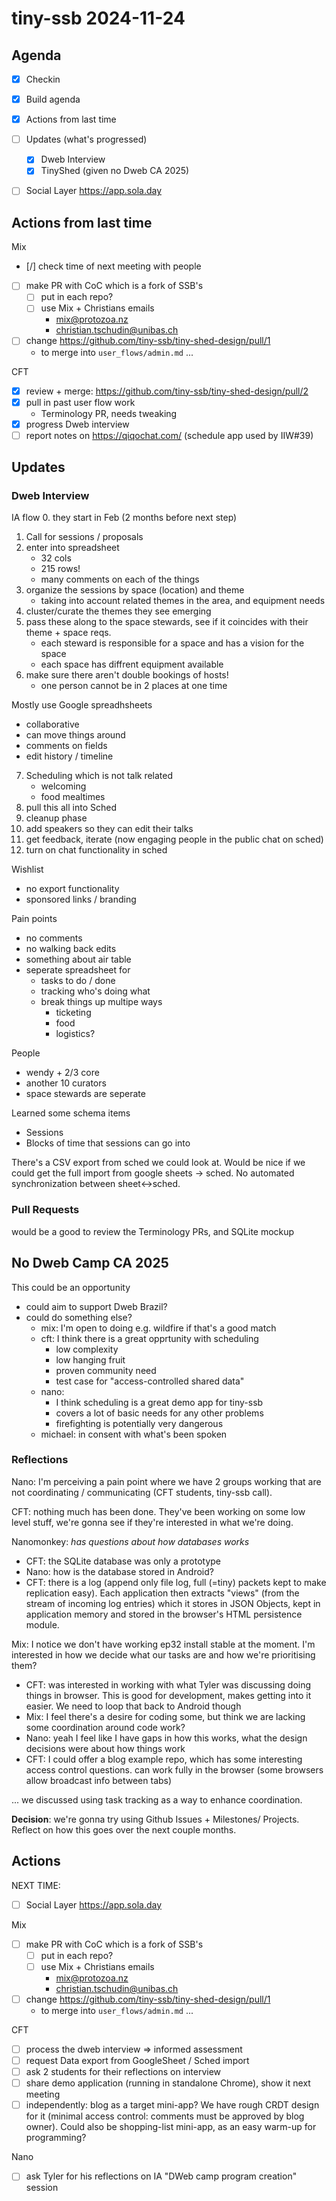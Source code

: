 # tiny-ssb 2024-11-24

## Agenda

- [x] Checkin
- [x] Build agenda
- [x] Actions from last time
- [ ] Updates (what's progressed)
  - [x] Dweb Interview
  - [x] TinyShed (given no Dweb CA 2025)
- [ ] Social Layer https://app.sola.day


## Actions from last time

Mix
- [/] check time of next meeting with people
- [ ] make PR with CoC which is a fork of SSB's
  - [ ] put in each repo?
  - [ ] use Mix + Christians emails
      - mix@protozoa.nz
      - christian.tschudin@unibas.ch
- [ ] change https://github.com/tiny-ssb/tiny-shed-design/pull/1
    - to merge into `user_flows/admin.md` ...
    
CFT
- [x] review + merge: https://github.com/tiny-ssb/tiny-shed-design/pull/2
- [x] pull in past user flow work
  - Terminology PR, needs tweaking
- [x] progress Dweb interview
- [ ] report notes on https://qiqochat.com/  (schedule app used by IIW#39)

## Updates

### Dweb Interview

IA flow
0. they start in Feb (2 months before next step)
1. Call for sessions / proposals
2. enter into spreadsheet
   - 32 cols
   - 215 rows!
   - many comments on each of the things
3. organize the sessions by space (location) and theme
    - taking into account related themes in the area, and equipment needs
4. cluster/curate the themes they see emerging
5. pass these along to the space stewards, see if it coincides with their theme + space reqs.
   - each steward is responsible for a space and has a vision for the space
   - each space has diffrent equipment available
6. make sure there aren't double bookings of hosts!
   - one person cannot be in 2 places at one time

Mostly use Google spreadhsheets
- collaborative
- can move things around
- comments on fields
- edit history / timeline

7. Scheduling which is not talk related
   -  welcoming
   -  food mealtimes
8. pull this all into Sched
9. cleanup phase
10. add speakers so they can edit their talks
11. get feedback, iterate (now engaging people in the public chat on sched)
12. turn on chat functionality in sched


Wishlist
- no export functionality
- sponsored links / branding

Pain points
- no comments
- no walking back edits
- something about air table
- seperate spreadsheet for
  - tasks to do / done
  - tracking who's doing what
  - break things up multipe ways
    - ticketing
    - food
    - logistics?

People
- wendy + 2/3 core
- another 10 curators
- space stewards are seperate

Learned some schema items
 - Sessions
 - Blocks of time that sessions can go into

There's a CSV export from sched we could look at.
Would be nice if we could get the full import from google sheets -> sched.
No automated synchronization between sheet<->sched.

### Pull Requests

would be a good to review the Terminology PRs, and SQLite mockup
 
 
## No Dweb Camp CA 2025

This could be an opportunity
- could aim to support Dweb Brazil?
- could do something else?
  - mix: I'm open to doing e.g. wildfire if that's a good match
  - cft: I think there is a great opprtunity with scheduling
    - low complexity
    - low hanging fruit
    - proven community need
    - test case for "access-controlled shared data"
  - nano:
    - I think scheduling is a great demo app for tiny-ssb
    - covers a lot of basic needs for any other problems
    - firefighting is potentially very dangerous
  - michael: in consent with what's been spoken 


### Reflections

Nano: I'm perceiving a pain point where we have 2 groups working that are not coordinating / communicating (CFT students, tiny-ssb call).

CFT: nothing much has been done. They've been working on some low level stuff, we're gonna see if they're interested in what we're doing.

Nanomonkey: _has questions about how databases works_
  - CFT: the SQLite database was only a prototype
  - Nano: how is the database stored in Android?
  - CFT: there is a log (append only file log, full (=tiny) packets kept to make replication easy). Each application then extracts "views" (from the stream of incoming log entries) which it stores in JSON Objects, kept in application memory and stored in the browser's HTML persistence module.


Mix: I notice we don't have working ep32 install stable at the moment. I'm interested in how we decide what our tasks are and how we're prioritising them?
  - CFT: was interested in working with what Tyler was discussing doing things in browser. This is good for development, makes getting into it easier. We need to loop that back to Android though
  - Mix: I feel there's a desire for coding some, but think we are lacking some coordination around code work?
  - Nano: yeah I feel like I have gaps in how this works, what the design decisions were about how things work
  - CFT: I could offer a blog example repo, which has some interesting access control questions. can work fully in the browser (some browsers allow broadcast info between tabs)


... we discussed using task tracking as a way to enhance coordination.

**Decision**: we're gonna try using Github Issues + Milestones/ Projects. Reflect on how this goes over the next couple months.


## Actions

NEXT TIME:
  - [ ] Social Layer https://app.sola.day

Mix
  - [ ] make PR with CoC which is a fork of SSB's
    - [ ] put in each repo?
    - [ ] use Mix + Christians emails
        - mix@protozoa.nz
        - christian.tschudin@unibas.ch
  - [ ] change https://github.com/tiny-ssb/tiny-shed-design/pull/1
      - to merge into `user_flows/admin.md` ...
 
CFT
  - [ ] process the dweb interview => informed assessment
  - [ ] request Data export from GoogleSheet / Sched import
  - [ ] ask 2 students for their reflections on interview 
  - [ ] share demo application (running in standalone Chrome), show it next meeting
  - [ ] independently: blog as a target mini-app? We have rough CRDT design for it (minimal access control: comments must be approved by blog owner). Could also be shopping-list mini-app, as an easy warm-up for programming?

Nano
  - [ ] ask Tyler for his reflections on IA "DWeb camp program creation" session


 
